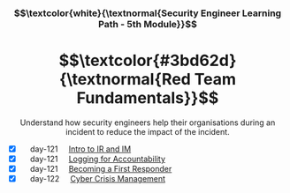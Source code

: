 <h3 align="center"> $$\textcolor{white}{\textnormal{Security Engineer Learning Path - 5th Module}}$$ </h3>

<h1 align="center"> $$\textcolor{#3bd62d}{\textnormal{Red Team Fundamentals}}$$ </h1>

<p align="center">Understand how security engineers help their organisations during an incident to reduce the impact of the incident.</p>

- [x] &nbsp;&nbsp;&nbsp; day-121 &nbsp;&nbsp;&nbsp; [Intro to IR and IM](https://github.com/RosanaFSS/TryHackMe/blob/Security-Engineer-learning-path/5.1.%20Intro%20to%20IR%20and%20IM.md)
- [x] &nbsp;&nbsp;&nbsp; day-121 &nbsp;&nbsp;&nbsp; [Logging for Accountability](https://github.com/RosanaFSS/TryHackMe/blob/Security-Engineer-learning-path/5.2.%20Logging%20for%20Accountability.md)
- [x] &nbsp;&nbsp;&nbsp; day-121 &nbsp;&nbsp;&nbsp; [Becoming a First Responder](https://github.com/RosanaFSS/TryHackMe/blob/Security-Engineer-learning-path/5.3.%20Becoming%20a%20First%20Responder.md)
- [x] &nbsp;&nbsp;&nbsp; day-122 &nbsp;&nbsp;&nbsp; [Cyber Crisis Management](https://github.com/RosanaFSS/TryHackMe/blob/Security-Engineer-learning-path/5.4.%20Cyber%20Crisis%20Management.md)
